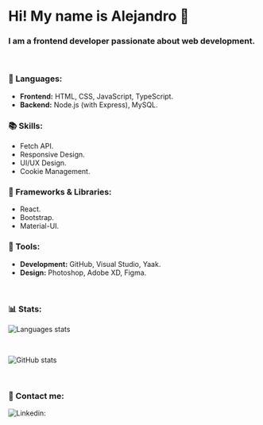 # Hi! My name is Alejandro 👋
### I am a frontend developer passionate about web development.

<br>

### 🦄 Languages:  
- **Frontend:** HTML, CSS, JavaScript, TypeScript.  
- **Backend:** Node.js (with Express), MySQL.

### 📚 Skills:  
- Fetch API.  
- Responsive Design.  
- UI/UX Design.  
- Cookie Management.  


### 🚀 Frameworks & Libraries:  
- React.  
- Bootstrap.  
- Material-UI.  

### 💼 Tools:  
- **Development:** GitHub, Visual Studio, Yaak.  
- **Design:** Photoshop, Adobe XD, Figma.

<br>

### 📊 Stats:

![Languages stats](https://github-readme-stats.vercel.app/api/top-langs/?username=aleotinano&layout=compact&theme=radical)

<br>

![GitHub stats](https://github-readme-stats.vercel.app/api?username=aleotinano&show_icons=true&theme=radical)

<br>

### 💌 Contact me:

![Linkedin:](https://www.linkedin.com/in/aleotinano)





